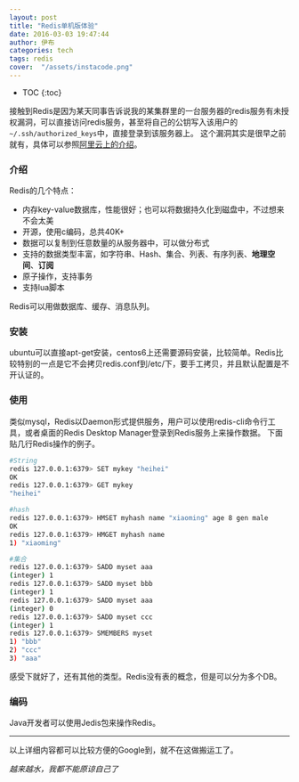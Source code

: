 ```yaml
---
layout: post
title: "Redis单机版体验"
date: 2016-03-03 19:47:44
author: 伊布
categories: tech
tags: redis
cover:  "/assets/instacode.png"
---
```


* TOC
{:toc}

接触到Redis是因为某天同事告诉说我的某集群里的一台服务器的redis服务有未授权漏洞，可以直接访问redis服务，甚至将自己的公钥写入该用户的`~/.ssh/authorized_keys`中，直接登录到该服务器上。
这个漏洞其实是很早之前就有，具体可以参照[阿里云上的介绍](https://help.aliyun.com/knowledge_detail/5988808.html)。


### 介绍

Redis的几个特点：

- 内存key-value数据库，性能很好；也可以将数据持久化到磁盘中，不过想来不会太美
- 开源，使用c编码，总共40K+
- 数据可以复制到任意数量的从服务器中，可以做分布式
- 支持的数据类型丰富，如字符串、Hash、集合、列表、有序列表、**地理空间**、**订阅**
- 原子操作，支持事务
- 支持lua脚本

Redis可以用做数据库、缓存、消息队列。

### 安装
ubuntu可以直接apt-get安装，centos6上还需要源码安装，比较简单。Redis比较特别的一点是它不会拷贝redis.conf到/etc/下，要手工拷贝，并且默认配置是不开认证的。

### 使用
类似mysql，Redis以Daemon形式提供服务，用户可以使用redis-cli命令行工具，或者桌面的Redis Desktop Manager登录到Redis服务上来操作数据。
下面贴几行Redis操作的例子。

```bash
#String
redis 127.0.0.1:6379> SET mykey "heihei"
OK
redis 127.0.0.1:6379> GET mykey
"heihei"

#hash
redis 127.0.0.1:6379> HMSET myhash name "xiaoming" age 8 gen male
OK
redis 127.0.0.1:6379> HMGET myhash name
1) "xiaoming"

#集合
redis 127.0.0.1:6379> SADD myset aaa
(integer) 1
redis 127.0.0.1:6379> SADD myset bbb
(integer) 1
redis 127.0.0.1:6379> SADD myset aaa
(integer) 0
redis 127.0.0.1:6379> SADD myset ccc
(integer) 1
redis 127.0.0.1:6379> SMEMBERS myset
1) "bbb"
2) "ccc"
3) "aaa"
```

感受下就好了，还有其他的类型。Redis没有表的概念，但是可以分为多个DB。

### 编码
Java开发者可以使用Jedis包来操作Redis。

---

以上详细内容都可以比较方便的Google到，就不在这做搬运工了。

*越来越水，我都不能原谅自己了*






